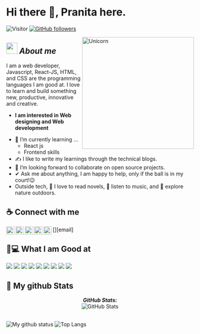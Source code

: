 # Hi there 👋, Pranita here. 
![Visitor](https://visitor-badge.laobi.icu/badge?page_id=pranita09.repoName) [![GitHub followers](https://img.shields.io/github/followers/pranita09.svg?style=social&label=Follow)](https://github.com/pranita09?tab=followers)<br/>

<!--
**Bhargavi-hash/Bhargavi-hash** is a ✨ _special_ ✨ repository because its `README.md` (this file) appears on your GitHub profile.
-->

<img align="right" width=300px alt="Unicorn" src="https://c.tenor.com/GN73MKBawZYAAAAi/busy-cute.gif" />

## <img src="https://media.giphy.com/media/ObNTw8Uzwy6KQ/giphy.gif" width="30px">&nbsp;***About me***

I am a web developer, Javascript, React-JS, HTML, and CSS are the programming languages I am good at. I love to learn and build something new, productive, innovative and creative.
* **I am interested in Web designing and Web development**
- 🌱 I’m currently learning ...
  - React js
  - Frontend skills
- ✍️ I like to write my learnings through the technical blogs.
- 👯 I’m looking forward to collaborate on open source projects.
- ✔ Ask me about anything, I am happy to help, only if the ball is in my court!😉<br>
- Outside tech, 📖 I love to read novels, 🎵 listen to music, and 🌴 explore nature outdoors.

## ☕ Connect with me 

<!-- [![@pranita-fulsundar](https://img.icons8.com/fluency/48/000000/instagram-new.png "@anushkawijegoonawardana97")](https://www.instagram.com/anushkawijegoonawardana97/) 
[![@AnushkaWijegoonawardana97](https://img.icons8.com/fluency/48/000000/facebook.png "@AnushkaWijegoonawardana97")](https://www.facebook.com/AnushkaWijegoonawardana97) 
[![@anushkawijegoonawardana97](https://img.icons8.com/fluency/48/000000/linkedin.png "@anushkawijegoonawardana97")](https://www.linkedin.com/in/anushkawijegoonawardana97/) ![@anushka_wije](https://img.icons8.com/fluency/48/000000/twitter-squared.png "@anushka_wije")](https://twitter.com/anushka_wije) 
[![@0711971313](https://img.icons8.com/fluency/48/000000/phone-disconnected.png "@0711971313")](tel:0711971313) 
[![@anushkaduwolka123@gmail.com](https://img.icons8.com/fluency/48/000000/apple-mail.png "@anushkaduwolka123@gmail.com")](anushkaduwolka123@gmail.com) -->

[<img align="left" alt="pranita | website" width="22px" src="https://img.icons8.com/cotton/256/website.png" />][website]
[<img align="left" alt="pranita | linkedin" width="22px" src="https://img.icons8.com/fluency/48/000000/linkedin.png" />][linkedin]
[<img align="left" alt="pranita | twitter" width="22px" src="https://img.icons8.com/fluency/48/000000/twitter-squared.png" />][twitter]
[<img align="left" alt="pranita | instagram" width="22px" src="https://img.icons8.com/fluency/48/000000/instagram-new.png" />][instagram]
[<img align="left" alt="pranita | email" width="22px" src="https://img.icons8.com/fluency/48/000000/apple-mail.png" />][email]


## 👩💻 What I am Good at ‍

<img src="https://img.icons8.com/color/48/000000/html-5--v1.png"/> 
<img src="https://img.icons8.com/color/48/000000/css3.png"/> 
<img src="https://img.icons8.com/color/48/000000/javascript--v1.png"/> 
<img src="https://img.icons8.com/office/48/000000/react.png"/> 
<img src="https://img.icons8.com/color/48/000000/mongodb.png"/>
<img src="https://img.icons8.com/color/48/000000/firebase.png"/>
<img src="https://img.icons8.com/color/48/000000/npm.png"/>
<img src="https://img.icons8.com/fluency/256/node-js.png"/>
<img src="https://img.icons8.com/color/256/git.png" />


<h2>👀 My github Stats</h2>

<div>
<!--   <p align="center">
    <b><em>Now listening to:</em></b> <br/>
    <img src="https://spotify-github-profile.vercel.app/api/view?uid=Bhargavi-hash&cover_image=true&theme=novatorem" alt="Now Listenting to" />
  </p> -->
  
  <p align="center">
  <b><em>GitHub Stats:</em></b> <br/>
    <img src="https://github-readme-streak-stats.herokuapp.com/?user=pranita09" alt="GitHub Stats" /> <br/><br/>
  
</div>

![My github status](https://github-readme-stats.vercel.app/api?username=pranita09&show_icons=true&include_all_commits=true)
![Top Langs](https://github-readme-stats.vercel.app/api/top-langs/?username=pranita09&layout=compact)



[website]: https://pranita-fulsundar.netlify.app/
[linkedin]:https://www.linkedin.com/in/pranita-fulsundar-8952711a6/
[twitter]: https://twitter.com/pranita0709
[instagram]: https://www.instagram.com/pranita.fulsundar/
[gmail]: pfulsundar8@gmail.com
